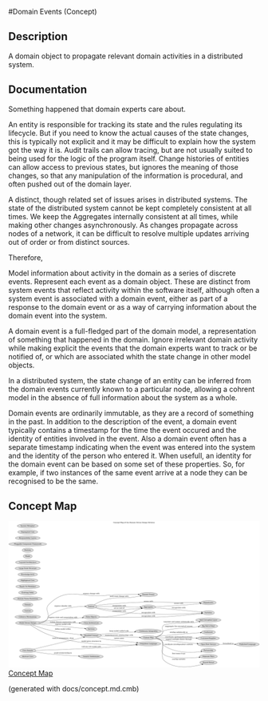 #Domain Events (Concept)
## Description
A domain object to propagate relevant domain activities in a distributed system.
## Documentation
Something happened that domain experts care about.

An entity is responsible for tracking its state and the rules regulating its
lifecycle. But if you need to know the actual causes of the state changes,
this is typically not explicit and it may be difficult to explain how the
system got the way it is. Audit trails can allow tracing, but are not usually
suited to being used for the logic of the program itself. Change histories of
entities can allow access to previous states, but ignores the meaning of those
changes, so that any manipulation of the information is procedural, and often
pushed out of the domain layer.

A distinct, though related set of issues arises in distributed systems. The
state of the distributed system cannot be kept completely consistent at all
times. We keep the Aggregates internally consistent at all times, while making
other changes asynchronously. As changes propagate across nodes of a network,
it can be difficult to resolve multiple updates arriving out of order or from
distinct sources.

Therefore,

Model information about activity in the domain as a series of discrete events.
Represent each event as a domain object. These are distinct from system events
that reflect activity within the software itself, although often a system
event is associated with a domain event, either as part of a response to the
domain event or as a way of carrying information about the domain event into
the system.

A domain event is a full-fledged part of the domain model, a representation of
something that happened in the domain. Ignore irrelevant domain activity while
making explicit the events that the domain experts want to track or be notified
of, or which are associated whith the state change in other model objects.

In a distributed system, the state change of an entity can be inferred from the
domain events currently known to a particular node, allowing a cohrent model in
the absence of full information about the system as a whole.

Domain events are ordinarily immutable, as they are a record of something in
the past. In addition to the description of the event, a domain event typically
contains a timestamp for the time the event occured and the identity of
entities involved in the event. Also a domain event often has a separate
timestamp indicating when the event was entered into the system and the
identity of the person who entered it. When usefull, an identity for the domain
event can be based on some set of these properties. So, for example, if two
instances of the same event arrive at a node they can be recognised to be the
same.

## Concept Map
![Concept Map of the Domain Driven Design Patterns](../ddd/concept-view.png)
[Concept Map](../ddd/concept-view.md)


(generated with docs/concept.md.cmb)
